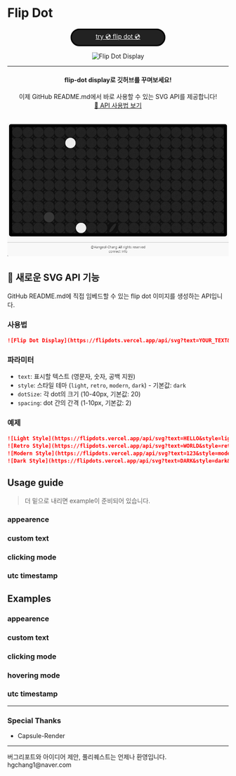 # Flip Dot

<div align="center">
    <a href="https://flipdots.vercel.app"
        style="
            background-color : #222222;
            border : 3px solid black;
            color : white;
            width : 200px;
            border-radius : 40px;
            padding : 5px;
            display : flex;
            flex-direction : column;
        "
    >
        try 💿 flip dot 💿 
    </a>         
</div>

<div align="center">
    
![Flip Dot Display](https://flipdots.vercel.app/api/svg?text=GITHUB%20README&style=dark&dotSize=16&spacing=2)

</div>

<hr>
<div align="center">
    <h4> flip-dot display로 깃허브를 꾸며보세요! </h4>
    이제 GitHub README.md에서 바로 사용할 수 있는 SVG API를 제공합니다!
    <br>
    <a href="https://flipdots.vercel.app/example">📖 API 사용법 보기</a>
</div>
<br>

![](./docs/description_image1.gif)

## 🚀 새로운 SVG API 기능

GitHub README.md에 직접 임베드할 수 있는 flip dot 이미지를 생성하는 API입니다.

### 사용법

```markdown
![Flip Dot Display](https://flipdots.vercel.app/api/svg?text=YOUR_TEXT&style=dark)
```

### 파라미터

- `text`: 표시할 텍스트 (영문자, 숫자, 공백 지원)
- `style`: 스타일 테마 (`light`, `retro`, `modern`, `dark`) - 기본값: `dark`
- `dotSize`: 각 dot의 크기 (10-40px, 기본값: 20)
- `spacing`: dot 간의 간격 (1-10px, 기본값: 2)

### 예제

```markdown
![Light Style](https://flipdots.vercel.app/api/svg?text=HELLO&style=light&dotSize=20)
![Retro Style](https://flipdots.vercel.app/api/svg?text=WORLD&style=retro&dotSize=24)
![Modern Style](https://flipdots.vercel.app/api/svg?text=123&style=modern&dotSize=18)
![Dark Style](https://flipdots.vercel.app/api/svg?text=DARK&style=dark&dotSize=22)
```

## Usage guide
> 더 밑으로 내리면 example이 준비되어 있습니다.

### appearence

### custom text

### clicking mode

### utc timestamp


## Examples

### appearence

### custom text 

### clicking mode

### hovering mode

### utc timestamp

----
### Special Thanks
- Capsule-Render


<hr>
버그리포트와 아이디어 제안, 풀리퀘스트는 언제나 환영입니다.
<br>
hgchang1@naver.com